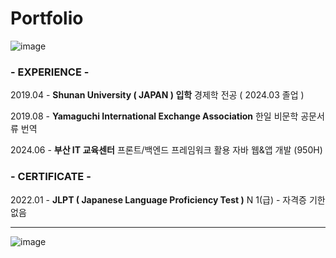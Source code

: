 # Portfolio

![image](https://github.com/user-attachments/assets/f77dc664-028f-4069-a346-d8f308199cad)

### - EXPERIENCE -

2019.04 - **Shunan University ( JAPAN ) 입학**
          경제학 전공 ( 2024.03 졸업 )

2019.08 - **Yamaguchi International Exchange Association**
          한일 비문학 공문서류 번역

2024.06 - **부산 IT 교육센터**
          프론트/백엔드 프레임워크 활용 자바 웹&앱 개발 
          (950H) 

### - CERTIFICATE -

2022.01 - **JLPT ( **Japanese Language Proficiency Test** )**
          N 1(급) - 자격증 기한 없음

---

![image](https://github.com/user-attachments/assets/7fac0c8f-b15f-471e-ac28-030961fb59e3)
